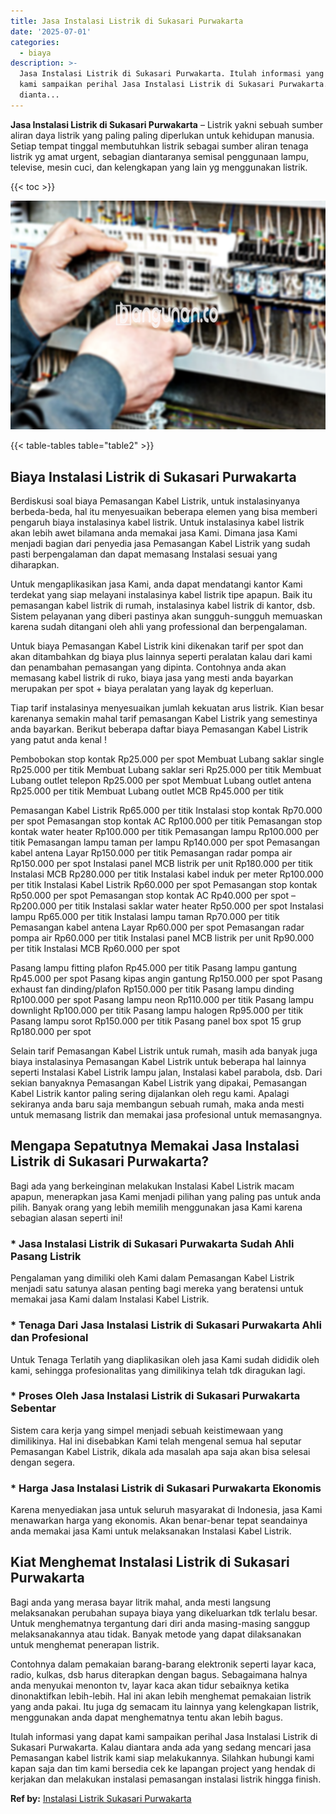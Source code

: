 ```yaml
---
title: Jasa Instalasi Listrik di Sukasari Purwakarta
date: '2025-07-01'
categories:
  - biaya
description: >-
  Jasa Instalasi Listrik di Sukasari Purwakarta. Itulah informasi yang dapat
  kami sampaikan perihal Jasa Instalasi Listrik di Sukasari Purwakarta. Kalau
  dianta...
---
```


**Jasa Instalasi Listrik di Sukasari Purwakarta** – Listrik yakni sebuah sumber aliran daya listrik yang paling paling diperlukan untuk kehidupan manusia. Setiap tempat tinggal membutuhkan listrik sebagai sumber aliran tenaga listrik yg amat urgent, sebagian diantaranya semisal penggunaan lampu, televise, mesin cuci, dan kelengkapan yang lain yg menggunakan listrik.

{{< toc >}}

![Jasa Instalasi Listrik di Sukasari Purwakarta](/images/instalasi-listrik-murah35.png)

{{< table-tables table="table2" >}}

## Biaya Instalasi Listrik di Sukasari Purwakarta

Berdiskusi soal biaya Pemasangan Kabel Listrik, untuk instalasinyanya berbeda-beda, hal itu menyesuaikan beberapa elemen yang bisa memberi pengaruh biaya instalasinya kabel listrik. Untuk instalasinya kabel listrik akan lebih awet bilamana anda memakai jasa Kami. Dimana jasa Kami menjadi bagian dari penyedia jasa Pemasangan Kabel Listrik yang sudah pasti berpengalaman dan dapat memasang Instalasi sesuai yang diharapkan.

Untuk mengaplikasikan jasa Kami, anda dapat mendatangi kantor Kami terdekat yang siap melayani instalasinya kabel listrik tipe apapun. Baik itu pemasangan kabel listrik di rumah, instalasinya kabel listrik di kantor, dsb. Sistem pelayanan yang diberi pastinya akan sungguh-sungguh memuaskan karena sudah ditangani oleh ahli yang professional dan berpengalaman.

Untuk biaya Pemasangan Kabel Listrik kini dikenakan tarif per spot dan akan ditambahkan dg biaya plus lainnya seperti peralatan kalau dari kami dan penambahan pemasangan yang dipinta. Contohnya anda akan memasang kabel listrik di ruko, biaya jasa yang mesti anda bayarkan merupakan per spot + biaya peralatan yang layak dg keperluan.

Tiap tarif instalasinya menyesuaikan jumlah kekuatan arus listrik. Kian besar karenanya semakin mahal tarif pemasangan Kabel Listrik yang semestinya anda bayarkan. Berikut beberapa daftar biaya Pemasangan Kabel Listrik yang patut anda kenal !

Pembobokan stop kontak Rp25.000 per spot Membuat Lubang saklar single Rp25.000 per titik Membuat Lubang saklar seri Rp25.000 per titik Membuat Lubang outlet telepon Rp25.000 per spot Membuat Lubang outlet antena Rp25.000 per titik Membuat Lubang outlet MCB Rp45.000 per titik

Pemasangan Kabel Listrik Rp65.000 per titik Instalasi stop kontak Rp70.000 per spot Pemasangan stop kontak AC Rp100.000 per titik Pemasangan stop kontak water heater Rp100.000 per titik Pemasangan lampu Rp100.000 per titik Pemasangan lampu taman per lampu Rp140.000 per spot Pemasangan kabel antena Layar Rp150.000 per titik Pemasangan radar pompa air Rp150.000 per spot Instalasi panel MCB listrik per unit Rp180.000 per titik Instalasi MCB Rp280.000 per titik Instalasi kabel induk per meter Rp100.000 per titik Instalasi Kabel Listrik Rp60.000 per spot Pemasangan stop kontak Rp50.000 per spot Pemasangan stop kontak AC Rp40.000 per spot – Rp200.000 per titik Instalasi saklar water heater Rp50.000 per spot Instalasi lampu Rp65.000 per titik Instalasi lampu taman Rp70.000 per titik Pemasangan kabel antena Layar Rp60.000 per spot Pemasangan radar pompa air Rp60.000 per titik Instalasi panel MCB listrik per unit Rp90.000 per titik Instalasi MCB Rp60.000 per spot

Pasang lampu fitting plafon Rp45.000 per titik Pasang lampu gantung Rp45.000 per spot Pasang kipas angin gantung Rp150.000 per spot Pasang exhaust fan dinding/plafon Rp150.000 per titik Pasang lampu dinding Rp100.000 per spot Pasang lampu neon Rp110.000 per titik Pasang lampu downlight Rp100.000 per titik Pasang lampu halogen Rp95.000 per titik Pasang lampu sorot Rp150.000 per titik Pasang panel box spot 15 grup Rp180.000 per spot

Selain tarif Pemasangan Kabel Listrik untuk rumah, masih ada banyak juga biaya instalasinya Pemasangan Kabel Listrik untuk beberapa hal lainnya seperti Instalasi Kabel Listrik lampu jalan, Instalasi kabel parabola, dsb. Dari sekian banyaknya Pemasangan Kabel Listrik yang dipakai, Pemasangan Kabel Listrik kantor paling sering dijalankan oleh regu kami. Apalagi sekiranya anda baru saja membangun sebuah rumah, maka anda mesti untuk memasang listrik dan memakai jasa profesional untuk memasangnya.

## Mengapa Sepatutnya Memakai Jasa Instalasi Listrik di Sukasari Purwakarta?

Bagi ada yang berkeinginan melakukan Instalasi Kabel Listrik macam apapun, menerapkan jasa Kami menjadi pilihan yang paling pas untuk anda pilih. Banyak orang yang lebih memilih menggunakan jasa Kami karena sebagian alasan seperti ini!

### \* Jasa Instalasi Listrik di Sukasari Purwakarta Sudah Ahli Pasang Listrik

Pengalaman yang dimiliki oleh Kami dalam Pemasangan Kabel Listrik menjadi satu satunya alasan penting bagi mereka yang beratensi untuk memakai jasa Kami dalam Instalasi Kabel Listrik.

### \* Tenaga Dari Jasa Instalasi Listrik di Sukasari Purwakarta Ahli dan Profesional

Untuk Tenaga Terlatih yang diaplikasikan oleh jasa Kami sudah dididik oleh kami, sehingga profesionalitas yang dimilikinya telah tdk diragukan lagi.

### \* Proses Oleh Jasa Instalasi Listrik di Sukasari Purwakarta Sebentar

Sistem cara kerja yang simpel menjadi sebuah keistimewaan yang dimilikinya. Hal ini disebabkan Kami telah mengenal semua hal seputar Pemasangan Kabel Listrik, dikala ada masalah apa saja akan bisa selesai dengan segera.

### \* Harga Jasa Instalasi Listrik di Sukasari Purwakarta Ekonomis

Karena menyediakan jasa untuk seluruh masyarakat di Indonesia, jasa Kami menawarkan harga yang ekonomis. Akan benar-benar tepat seandainya anda memakai jasa Kami untuk melaksanakan Instalasi Kabel Listrik.

## Kiat Menghemat Instalasi Listrik di Sukasari Purwakarta


Bagi anda yang merasa bayar litrik mahal, anda mesti langsung melaksanakan perubahan supaya biaya yang dikeluarkan tdk terlalu besar. Untuk menghematnya tergantung dari diri anda masing-masing sanggup melaksanakannya atau tidak. Banyak metode yang dapat dilaksanakan untuk menghemat penerapan listrik.

Contohnya dalam pemakaian barang-barang elektronik seperti layar kaca, radio, kulkas, dsb harus diterapkan dengan bagus. Sebagaimana halnya anda menyukai menonton tv, layar kaca akan tidur sebaiknya ketika dinonaktifkan lebih-lebih. Hal ini akan lebih menghemat pemakaian listrik yang anda pakai. Itu juga dg semacam itu lainnya yang kelengkapan listrik, menggunakan anda dapat menghematnya tentu akan lebih bagus.

Itulah informasi yang dapat kami sampaikan perihal Jasa Instalasi Listrik di Sukasari Purwakarta. Kalau diantara anda ada yang sedang mencari jasa Pemasangan kabel listrik kami siap melakukannya. Silahkan hubungi kami kapan saja dan tim kami bersedia cek ke lapangan project yang hendak di kerjakan dan melakukan instalasi pemasangan instalasi listrik hingga finish.

**Ref by:** [Instalasi Listrik Sukasari Purwakarta](https://id.wikipedia.org/wiki/Instalasi)
